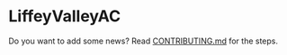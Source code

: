# LiffeyValleyAC

Do you want to add some news? Read [CONTRIBUTING.md](https://github.com/LiffeyValleyAC/LiffeyValleyAC.github.io/blob/master/CONTRIBUTING.md) for the steps.
